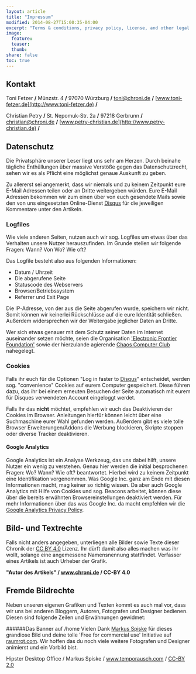 ```yaml
---
layout: article
title: "Impressum"
modified: 2014-08-27T15:00:35-04:00
excerpt: "Terms & conditions, privacy policy, license, and other legal stuff you won’t read."
image:
  feature:
  teaser:
  thumb:
share: false
toc: true
---
```

## Kontakt

Toni Fetzer **/**
Münzstr. 4 **/**
97070 Würzburg **/**
toni@chroni.de **/**
[www.toni-fetzer.de](http://www.toni-fetzer.de) **/**

Christian Petry **/**
St. Nepomuk-Str. 2a **/**
97218 Gerbrunn **/**
christian@chroni.de **/**
[www.petry-christian.de](http://www.petry-christian.de) **/**

## Datenschutz

Die Privatsphäre unserer Leser liegt uns sehr am Herzen. Durch beinahe tägliche Enthüllungen über massive Verstöße gegen das Datenschutzrecht, sehen wir es als Pflicht eine möglichst genaue Auskunft zu geben. 

Zu allererst sei angemerkt, dass wir niemals und zu keinem Zeitpunkt eure E-Mail Adressen teilen oder an Dritte weitergeben würden. Eure E-Mail Adressen bekommen wir zum einen über von euch gesendete Mails sowie den von uns eingesetzten Online-Dienst [Disqus](https://disqus.com) für die jeweiligen Kommentare unter den Artikeln. 


### Logfiles

Wie viele anderen Seiten, nutzen auch wir sog. Logfiles um etwas über das Verhalten unsere Nutzer herauszufinden. Im Grunde stellen wir folgende Fragen: Wann? Von Wo? Wie oft? 

Das Logfile besteht also aus folgenden Informationen:

* Datum / Uhrzeit
* Die abgerufene Seite
* Statuscode des Webservers
* Browser/Betriebssystem
* Referrer und Exit Page

Die IP-Adresse, von der aus die Seite abgerufen wurde, speichern wir nicht. Somit können wir keinerlei Rückschlüsse auf die eure Identität schließen. Außerdem widersprechen wir der Weitergabe jeglicher Daten an Dritte. 

Wer sich etwas genauer mit dem Schutz seiner Daten im Internet auseinander setzen möchte, seien die Organisation ['Electronic Frontier Foundation'](https://www.eff.org/de/wp/effs-top-12-ways-protect-your-online-privacy) sowie der hierzulande agierende [Chaos Computer Club](https://www.ccc.de) nahegelegt.


### Cookies 

Falls ihr euch für die Optionen "Log in faster to [Disqus](http://disqus.com)" entscheidet,  werden sog. "convenience" Cookies auf eurem Computer gespeichert. Diese führen dazu, das ihr bei einem erneuten Besuchen der Seite automatisch mit eurem für Disques verwendeten Account eingeloggt werdet.

Falls Ihr das **nicht** möchtet, empfehlen wir euch das Deaktivieren der Cookies im Browser. Anleitungen hierfür können leicht über eine Suchmaschine eurer Wahl gefunden werden. Außerdem gibt es viele tolle Browser Erweiterungen/Addons die Werbung blockieren, Skripte stoppen oder diverse Tracker deaktivieren. 


#### Google Analytics

Google Analytics ist ein Analyse Werkzeug, das uns dabei hilft, unsere Nutzer ein wenig zu verstehen. Genau hier werden die initial besprochenen Fragen: Wo? Wann? Wie oft? beantwortet. Hierbei wird zu keinem Zeitpunkt eine Identifikation vorgenommen. Was Google Inc. ganz am Ende mit diesen Informationen macht, mag keiner so richtig wissen. Da aber auch Google Analytics mit Hilfe von Cookies und sog. Beacons arbeitet, können diese über die bereits erwähnten Browsereinstellungen deaktiviert werden. Für mehr Informationen über das was Google Inc. da macht empfehlen wir die [Google Analytics Privacy Policy](http://www.google.com/analytics/learn/privacy.html).


## Bild- und Textrechte

Falls nicht anders angegeben, unterliegen alle Bilder sowie Texte dieser Chronik der [CC BY 4.0](https://creativecommons.org/licenses/by/4.0/legalcode) Lizenz. Ihr dürft damit also alles machen was ihr wollt, solange eine angemessene Namensnennung stattfindet. Verfasser eines Artikels ist auch Urheber der Grafik.

**"Autor des Artikels" / www.chroni.de / CC-BY 4.0**


## Fremde Bildrechte
Neben unseren eigenen Grafiken und Texten kommt es auch mal vor, dass wir uns bei anderen Bloggern, Autoren, Fotografen und Designer bedienen. Diesen sind folgende Zeilen und Erwähnungen gewidmet: 

######Das Banner auf /home
Vielen Dank [Markus Spiske](http://www.temporausch.com) für dieses grandiose Bild und deine tolle 'Free for commercial use' Initiative auf [raumrot.com](raumrot.com). Wir hoffen das du noch viele weitere Fotografen und Designer animierst und ein Vorbild bist. 

Hipster Desktop Office / Markus Spiske / www.temporausch.com / [CC-BY 2.0](https://creativecommons.org/licenses/by/2.0/de/legalcode) 
